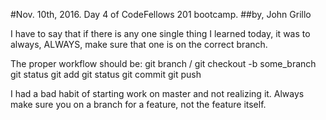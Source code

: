 #Nov. 10th, 2016. Day 4 of CodeFellows 201 bootcamp.
##by, John Grillo

I have to say that if there is any one single thing I learned today, it was to always, ALWAYS, make sure that one is on the correct branch.

The proper workflow should be:
git branch / git checkout -b some_branch
git status
git add
git status
git commit
git push

  I had a bad habit of starting work on master and not realizing it. Always make sure you on a branch for a feature, not the feature itself.
